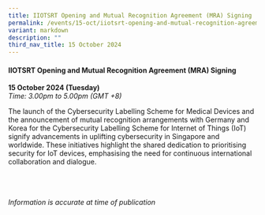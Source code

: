 ```yaml
---
title: IIOTSRT Opening and Mutual Recognition Agreement (MRA) Signing
permalink: /events/15-oct/iiotsrt-opening-and-mutual-recognition-agreement-mra-signing/
variant: markdown
description: ""
third_nav_title: 15 October 2024
---
```

#### **IIOTSRT Opening and Mutual Recognition Agreement (MRA) Signing**

**15 October 2024 (Tuesday)**  
*Time: 3.00pm to 5.00pm (GMT +8)*

The launch of the Cybersecurity Labelling Scheme for Medical Devices and the announcement of mutual recognition arrangements with Germany and Korea for the Cybersecurity Labelling Scheme for Internet of Things (IoT) signify advancements in uplifting cybersecurity in Singapore and worldwide. These initiatives highlight the shared dedication to prioritising security for IoT devices, emphasising the need for continuous international collaboration and dialogue.

<br><br><br>
*Information is accurate at time of publication*